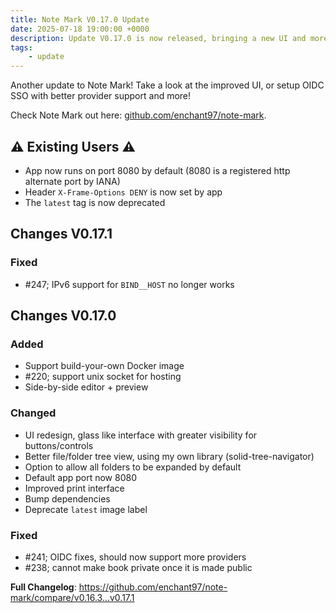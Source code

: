 ```yaml
---
title: Note Mark V0.17.0 Update
date: 2025-07-18 19:00:00 +0000
description: Update V0.17.0 is now released, bringing a new UI and more!
tags:
    - update
---
```


Another update to Note Mark! Take a look at the improved UI, or setup OIDC SSO with better provider support and more!

Check Note Mark out here: [github.com/enchant97/note-mark](https://github.com/enchant97/note-mark).

## ⚠️ Existing Users ⚠️
- App now runs on port 8080 by default (8080 is a registered http alternate port by IANA)
- Header `X-Frame-Options DENY` is now set by app
- The `latest` tag is now deprecated

## Changes V0.17.1
### Fixed
- #247; IPv6 support for `BIND__HOST` no longer works

## Changes V0.17.0
### Added
- Support build-your-own Docker image
- #220; support unix socket for hosting
- Side-by-side editor + preview
### Changed
- UI redesign, glass like interface with greater visibility for buttons/controls
- Better file/folder tree view, using my own library (solid-tree-navigator)
- Option to allow all folders to be expanded by default
- Default app port now 8080
- Improved print interface
- Bump dependencies
- Deprecate `latest` image label
### Fixed
- #241; OIDC fixes, should now support more providers
- #238; cannot make book private once it is made public

**Full Changelog**: https://github.com/enchant97/note-mark/compare/v0.16.3...v0.17.1
